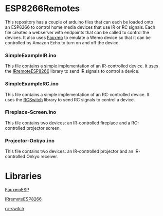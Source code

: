 # ESP8266Remotes
This repository has a couple of arduino files that can each be loaded onto an ESP8266 to control home media devices that use IR or RC signals. Each file creates a webserver with endpoints that can be called to control the devices. It also uses [Fauxmo](https://github.com/vintlabs/fauxmoESP) to emulate a Wemo device so that it can be controlled by Amazon Echo to turn on and off the device.  

### SimpleExampleIR.ino
This file contains a simple implementation of an IR-controlled device. It uses the [IRremoteESP8266](https://github.com/crankyoldgit/IRremoteESP8266) library to send IR signals to control a device. 

### SimpleExampleRC.ino
This file contains a simple implementation of an RC-controlled device. It uses the [RCSwitch](https://github.com/sui77/rc-switch) library to send RC signals to control a device.

### Fireplace-Screen.ino
This file contains two devices: an IR-controlled fireplace and a RC-controlled projector screen.

### Projector-Onkyo.ino
This file contains two devices: an IR-controlled projector and an IR-controlled Onkyo receiver. 

# Libraries
[FauxmoESP](https://github.com/vintlabs/fauxmoESP)

[IRremoteESP8266](https://github.com/crankyoldgit/IRremoteESP8266)

[rc-switch](https://github.com/sui77/rc-switch)

